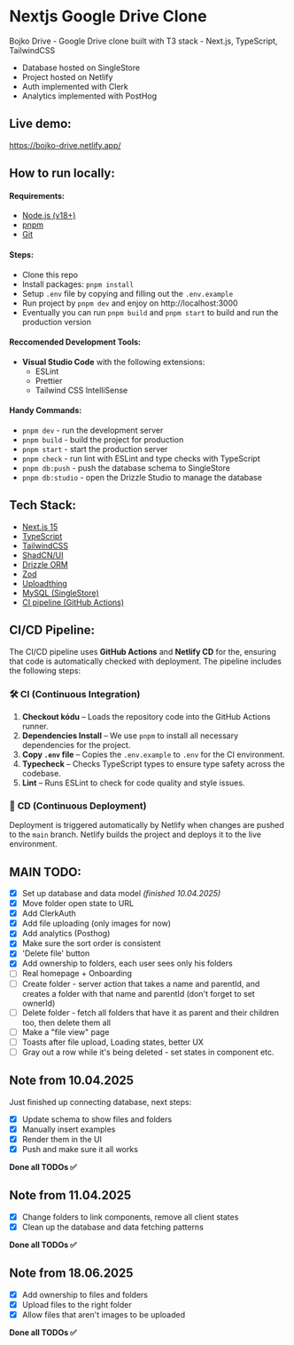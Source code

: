 # Nextjs Google Drive Clone

Bojko Drive - Google Drive clone built with T3 stack - Next.js, TypeScript, TailwindCSS

- Database hosted on SingleStore
- Project hosted on Netlify
- Auth implemented with Clerk
- Analytics implemented with PostHog

## Live demo:

https://bojko-drive.netlify.app/

## How to run locally:

#### Requirements:

- [Node.js (v18+)](https://nodejs.org/en/download)
- [pnpm](https://pnpm.io/installation)
- [Git](https://git-scm.com/downloads)

#### Steps:

- Clone this repo
- Install packages: `pnpm install`
- Setup `.env` file by copying and filling out the `.env.example`
- Run project by `pnpm dev` and enjoy on http://localhost:3000
- Eventually you can run `pnpm build` and `pnpm start` to build and run the production version

#### Reccomended Development Tools:

- **Visual Studio Code** with the following extensions:
  - ESLint
  - Prettier
  - Tailwind CSS IntelliSense

#### Handy Commands:

- `pnpm dev` - run the development server
- `pnpm build` - build the project for production
- `pnpm start` - start the production server
- `pnpm check` - run lint with ESLint and type checks with TypeScript
- `pnpm db:push` - push the database schema to SingleStore
- `pnpm db:studio` - open the Drizzle Studio to manage the database

## Tech Stack:

- [Next.js 15](https://nextjs.org/)
- [TypeScript](https://www.typescriptlang.org/)
- [TailwindCSS](https://tailwindcss.com/)
- [ShadCN/UI](https://ui.shadcn.com/)
- [Drizzle ORM](https://orm.drizzle.team/)
- [Zod](https://zod.dev/)
- [Uploadthing](https://uploadthing.com/)
- [MySQL (SingleStore)](https://www.singlestore.com/)
- [CI pipeline (GitHub Actions)](https://github.com/features/actions)

## CI/CD Pipeline:

The CI/CD pipeline uses **GitHub Actions** and **Netlify CD** for the, ensuring that code is automatically checked with deployment. The pipeline includes the following steps:

### 🛠 **CI (Continuous Integration)**

1. **Checkout kódu** – Loads the repository code into the GitHub Actions runner.
2. **Dependencies Install** – We use `pnpm` to install all necessary dependencies for the project.
3. **Copy `.env` file** – Copies the `.env.example` to `.env` for the CI environment.
4. **Typecheck** – Checks TypeScript types to ensure type safety across the codebase.
5. **Lint** – Runs ESLint to check for code quality and style issues.

### 🚀 **CD (Continuous Deployment)**

Deployment is triggered automatically by Netlify when changes are pushed to the `main` branch. Netlify builds the project and deploys it to the live environment.

## MAIN TODO:

- [x] Set up database and data model _(finished 10.04.2025)_
- [x] Move folder open state to URL
- [x] Add ClerkAuth
- [x] Add file uploading (only images for now)
- [x] Add analytics (Posthog)
- [x] Make sure the sort order is consistent
- [x] 'Delete file' button
- [x] Add ownership to folders, each user sees only his folders
- [ ] Real homepage + Onboarding
- [ ] Create folder - server action that takes a name and parentId, and creates a folder with that name and parentId (don't forget to set ownerId)
- [ ] Delete folder - fetch all folders that have it as parent and their children too, then delete them all
- [ ] Make a "file view" page
- [ ] Toasts after file upload, Loading states, better UX
- [ ] Gray out a row while it's being deleted - set states in component etc.

## Note from 10.04.2025

Just finished up connecting database, next steps:

- [x] Update schema to show files and folders
- [x] Manually insert examples
- [x] Render them in the UI
- [x] Push and make sure it all works

**Done all TODOs ✅**

## Note from 11.04.2025

- [x] Change folders to link components, remove all client states
- [x] Clean up the database and data fetching patterns

**Done all TODOs ✅**

## Note from 18.06.2025

- [x] Add ownership to files and folders
- [x] Upload files to the right folder
- [x] Allow files that aren't images to be uploaded

**Done all TODOs ✅**
